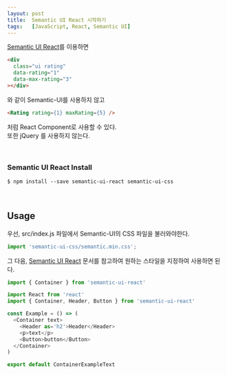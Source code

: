 ```yaml
---
layout: post
title:  Semantic UI React 시작하기
tags:   [JavaScript, React, Semantic UI]
---
```


[Semantic UI React](http://react.semantic-ui.com/introduction)를 이용하면  

```html
<div
  class="ui rating"
  data-rating="1"
  data-max-rating="3"
></div>
```  

와 같이 Semantic-UI를 사용하지 않고  

```html
<Rating rating={1} maxRating={5} />
```  

처럼 React Component로 사용할 수 있다.  
또한 jQuery 를 사용하지 않는다.  

<br/>  

### Semantic UI React Install  

```
$ npm install --save semantic-ui-react semantic-ui-css
```  

<br/>   

## Usage  

우선, src/index.js 파일에서 Semantic-UI의 CSS 파일을 불러와야한다.  

```javascript
import 'semantic-ui-css/semantic.min.css';
```  

그 다음, [Semantic UI React](http://react.semantic-ui.com/introduction) 문서를 참고하여 원하는 스타일을 지정하여 사용하면 된다.  

```javascript
import { Container } from 'semantic-ui-react'

import React from 'react'
import { Container, Header, Button } from 'semantic-ui-react'

const Example = () => (
  <Container text>
    <Header as='h2'>Header</Header>
    <p>text</p>
    <Button>button</Button>
  </Container>
)

export default ContainerExampleText
```  
